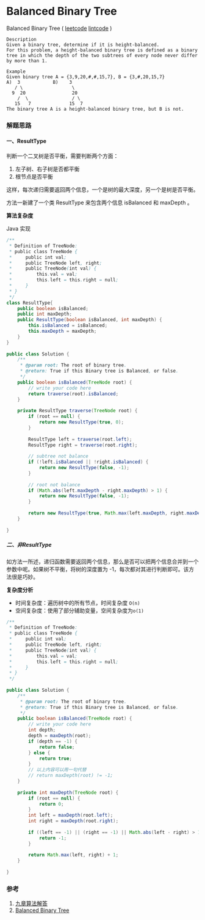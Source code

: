 #  Balanced Binary Tree

 Balanced Binary Tree ( [leetcode]() [lintcode](http://www.lintcode.com/en/problem/balanced-binary-tree/) )

```
Description
Given a binary tree, determine if it is height-balanced.
For this problem, a height-balanced binary tree is defined as a binary tree in which the depth of the two subtrees of every node never differ by more than 1.

Example
Given binary tree A = {3,9,20,#,#,15,7}, B = {3,#,20,15,7}
A)  3            B)    3 
   / \                  \
  9  20                 20
    /  \                / \
   15   7              15  7
The binary tree A is a height-balanced binary tree, but B is not.
```



### 解题思路

#### 一、ResultType

判断一个二叉树是否平衡，需要判断两个方面：

1. 左子树、右子树是否都平衡
2. 根节点是否平衡

这样，每次递归需要返回两个信息，一个是树的最大深度，另一个是树是否平衡。

方法一新建了一个类 ResultType 来包含两个信息 isBalanced 和 maxDepth 。

**算法复杂度**



Java 实现

```java
/**
 * Definition of TreeNode:
 * public class TreeNode {
 *     public int val;
 *     public TreeNode left, right;
 *     public TreeNode(int val) {
 *         this.val = val;
 *         this.left = this.right = null;
 *     }
 * }
 */
class ResultType{
    public boolean isBalanced;
    public int maxDepth;
    public ResultType(boolean isBalanced, int maxDepth) {
        this.isBalanced = isBalanced;
        this.maxDepth = maxDepth;
    }
}
 
public class Solution {
    /**
     * @param root: The root of binary tree.
     * @return: True if this Binary tree is Balanced, or false.
     */
    public boolean isBalanced(TreeNode root) {
        // write your code here  
        return traverse(root).isBalanced;
    }
    
    private ResultType traverse(TreeNode root) {
        if (root == null) {
            return new ResultType(true, 0);
        }
        
        ResultType left = traverse(root.left);
        ResultType right = traverse(root.right);
        
        // subtree not balance
        if (!left.isBalanced || !right.isBalanced) {
            return new ResultType(false, -1);
        }
        
        // root not balance
        if (Math.abs(left.maxDepth - right.maxDepth) > 1) {
            return new ResultType(false, -1);
        }
        
        return new ResultType(true, Math.max(left.maxDepth, right.maxDepth) + 1);
    }
    
}
```





##### 二、非ResultType

如方法一所述，递归函数需要返回两个信息，那么是否可以把两个信息合并到一个参数中呢。如果树不平衡，将树的深度置为 -1，每次都对其进行判断即可。该方法很是巧妙。

**复杂度分析**

- 时间复杂度：遍历树中的所有节点，时间复杂度 `O(n)`
- 空间复杂度：使用了部分辅助变量，空间复杂度为`o(1)`

```java
/**
 * Definition of TreeNode:
 * public class TreeNode {
 *     public int val;
 *     public TreeNode left, right;
 *     public TreeNode(int val) {
 *         this.val = val;
 *         this.left = this.right = null;
 *     }
 * }
 */
 
public class Solution {
    /**
     * @param root: The root of binary tree.
     * @return: True if this Binary tree is Balanced, or false.
     */
    public boolean isBalanced(TreeNode root) {
        // write your code here  
        int depth;
        depth = maxDepth(root);
        if (depth == -1) {
            return false;
        } else {
            return true;
        }
        // 以上内容可以用一句代替
        // return maxDepth(root) != -1;
    }
    
    private int maxDepth(TreeNode root) {
        if (root == null) {
            return 0;
        }
        int left = maxDepth(root.left);
        int right = maxDepth(root.right);
        
        if ((left == -1) || (right == -1) || Math.abs(left - right) > 1) {
            return -1;
        }
        
        return Math.max(left, right) + 1;
    }
    
}
```





### 参考

1. [九章算法解答](http://www.jiuzhang.com/solutions/balanced-binary-tree/)
2. [Balanced Binary Tree](http://algorithm.yuanbin.me/zh-hans/binary_tree/balanced_binary_tree.html)


